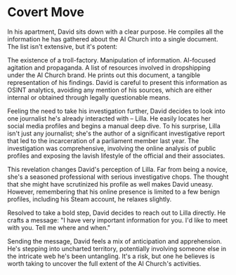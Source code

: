 # Covert Move

In his apartment, David sits down with a clear purpose. He compiles all the information he has gathered about the AI Church into a single document. The list isn't extensive, but it's potent:

The existence of a troll-factory.
Manipulation of information.
AI-focused agitation and propaganda.
A list of resources involved in dropshipping under the AI Church brand.
He prints out this document, a tangible representation of his findings. David is careful to present this information as OSINT analytics, avoiding any mention of his sources, which are either internal or obtained through legally questionable means.

Feeling the need to take his investigation further, David decides to look into one journalist he's already interacted with – Lilla. He easily locates her social media profiles and begins a manual deep dive. To his surprise, Lilla isn't just any journalist; she's the author of a significant investigative report that led to the incarceration of a parliament member last year. The investigation was comprehensive, involving the online analysis of public profiles and exposing the lavish lifestyle of the official and their associates.

This revelation changes David's perception of Lilla. Far from being a novice, she's a seasoned professional with serious investigative chops. The thought that she might have scrutinized his profile as well makes David uneasy. However, remembering that his online presence is limited to a few benign profiles, including his Steam account, he relaxes slightly.

Resolved to take a bold step, David decides to reach out to Lilla directly. He crafts a message: "I have very important information for you. I'd like to meet with you. Tell me where and when."

Sending the message, David feels a mix of anticipation and apprehension. He's stepping into uncharted territory, potentially involving someone else in the intricate web he's been untangling. It's a risk, but one he believes is worth taking to uncover the full extent of the AI Church's activities.
